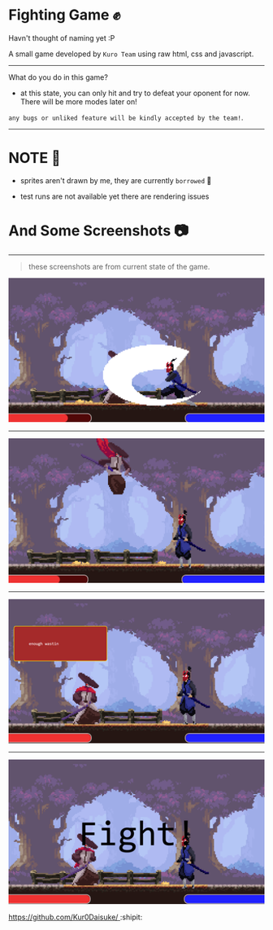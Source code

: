 # Fighting Game :fist:
Havn't thought of naming yet :P

A small game developed by `Kuro Team` using raw html, css and javascript.

<hr>

What do you do in this game?
- at this state, you can only hit and try to defeat your oponent for now. There will be more modes later on!

`any bugs or unliked feature will be kindly accepted by the team!`.

<hr>

# NOTE :book:

- sprites aren't drawn by me, they are currently `borrowed` 🥴

- test runs are not available yet
  there are rendering issues

# And Some Screenshots :camera:

<hr>

> these screenshots are from current state of the game.

<img src="/img/screenshots/Screenshot (5).png"></img>

<hr>

<img src="/img/screenshots/Screenshot (6).png"></img>

<hr>

<img src="/img/screenshots/Screenshot (12).png"></img>

<hr>

<img src="/img/screenshots/Screenshot (13).png"></img>

[ https://github.com/Kur0Daisuke/ ]( @Kur0Daisuke ) :shipit:

